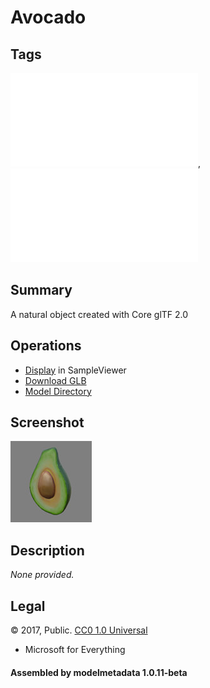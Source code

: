 # Avocado

## Tags

![core](../../Models-core.md), ![testing](../../Models-testing.md)

## Summary

A natural object created with Core glTF 2.0

## Operations

* [Display](https://github.khronos.org/glTF-Sample-Viewer-Release/?model=https://raw.GithubUserContent.com/DRx3D/glTF-Sample-Assets/main/./Models/Avocado/glTF-Binary/Avocado.glb) in SampleViewer
* [Download GLB](https://raw.GithubUserContent.com/DRx3D/glTF-Sample-Assets/main/./Models/Avocado/glTF-Binary/Avocado.glb)
* [Model Directory](./)

## Screenshot

![screenshot](screenshot/screenshot.jpg)

## Description

_None provided._

## Legal

&copy; 2017, Public. [CC0 1.0 Universal](https://creativecommons.org/publicdomain/zero/1.0/legalcode)

 - Microsoft for Everything

#### Assembled by modelmetadata 1.0.11-beta